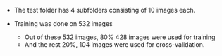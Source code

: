 - The test folder has 4 subfolders consisting of 10 images each.

- Training was done on 532 images
  - Out of these 532 images, 80% 428 images were used for training
  - And the rest 20%, 104 images were used for cross-validation.
